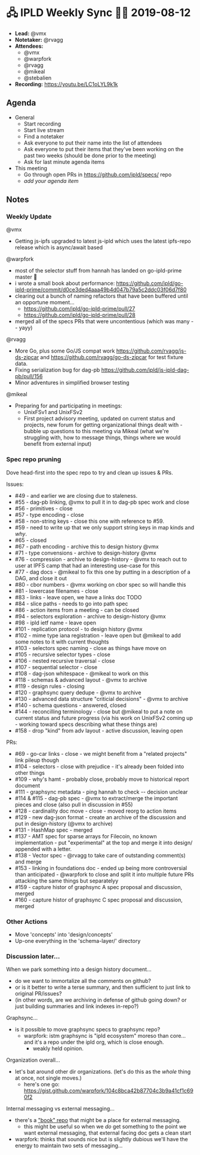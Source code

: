 # 🖧 IPLD Weekly Sync 🙌🏽 2019-08-12

- **Lead:** @vmx
- **Notetaker:** @rvagg
- **Attendees:**
  - @vmx
  - @warpfork
  - @rvagg
  - @mikeal
  - @stebalien
- **Recording:** https://youtu.be/LC1oLYL9k1k


## Agenda

- General
  - Start recording
  - Start live stream
  - Find a notetaker
  - Ask everyone to put their name into the list of attendees
  - Ask everyone to put their items that they've been working on the past two weeks (should be done prior to the meeting)
  - Ask for last minute agenda items
- This meeting
  - Go through open PRs in https://github.com/ipld/specs/ repo
  - _add your agenda item_


## Notes

<!-- After each call, the notetaker submits a PR to https://github.com/ipld/team-mgmt to store the notes on the meeting-notes folder -->


### Weekly Update

@vmx
 - Getting js-ipfs upgraded to latest js-ipld which uses the latest ipfs-repo release which is async/await based

@warpfork
 - most of the selector stuff from hannah has landed on go-ipld-prime master :tada:
 - i wrote a small book about performance: https://github.com/ipld/go-ipld-prime/commit/d0ce3ded4aaa49b4d047b79a5c2ddc03f06d7f80
 - clearing out a bunch of naming refactors that have been buffered until an opportune moment...
   - https://github.com/ipld/go-ipld-prime/pull/27
   - https://github.com/ipld/go-ipld-prime/pull/28
 - merged all of the specs PRs that were uncontentious (which was many -- yayy)
    
@rvagg
 - More Go, plus some Go/JS compat work https://github.com/rvagg/js-ds-zipcar and https://github.com/rvagg/go-ds-zipcar for test fixture data.
 - Fixing serialization bug for dag-pb https://github.com/ipld/js-ipld-dag-pb/pull/156
 - Minor adventures in simplified browser testing

@mikeal
 - Preparing for and participating in meetings:
   - UnixFSv1 and UnixFSv2
   - First project advisory meeting, updated on current status and projects, new forum for getting organizational things dealt with - bubble up questions to this meeting via Mikeal (what we're struggling with, how to message things, things where we would benefit from external input)

### Spec repo pruning

Dove head-first into the spec repo to try and clean up issues & PRs.

Issues:
 - #49 - and earlier we are closing due to staleness.
 - #55 - dag-pb linking, @vmx to pull it in to dag-pb spec work and close
 - #56 - primitives - close
 - #57 - type encoding - close
 - #58 - non-string keys - close this one with reference to #59.
 - #59 - need to write up that we only support string keys in map kinds and _why_.
 - #65 - closed
 - #67 - path encoding - archive this to design history @vmx
 - #71 - type convensions - archive to design-history @vmx
 - #76 - compression - archive to design-history - @vmx to reach out to user at IPFS camp that had an interesting use-case for this
 - #77 - dag docs - @mikeal to fix this one by putting in a description of a DAG, and close it out
 - #80 - cbor numbers - @vmx working on cbor spec so will handle this
 - #81 - lowercase filenames - close
 - #83 - links - leave open, we have a links doc TODO
 - #84 - slice paths - needs to go into path spec
 - #86 - action items from a meeting - can be closed
 - #94 - selectors exploration - archive to design-history @vmx
 - #98 - ipld ietf name - leave open
 - #101 - replication protocol - to design history @vmx
 - #102 - mime type iana registration - leave open but @mikeal to add some notes to it with current thoughts
 - #103 - selectors spec naming - close as things have move on
 - #105 - recursive selector types - close
 - #106 - nested recursive traversal - close
 - #107 - sequential selector - close
 - #108 - dag-json whitespace - @mikeal to work on this
 - #118 - schemas & advanced layout - @vmx to archive
 - #119 - design rules - closing
 - #120 - graphsync query dedupe - @vmx to archive
 - #130 - advanced data structure "criticial decisions" - @vmx to archive
 - #140 - schema questions - answered, closed
 - #144 - reconcilling terminology - close but @mikeal to put a note on current status and future progress (via his work on UnixFSv2 coming up - working toward specs describing what these things are)
 - #158 - drop "kind" from adv layout - active discussion, leaving open

PRs:
 - #69 - go-car links - close - we might benefit from a "related projects" link pileup though
 - #104 - selectors - close with prejudice - it's already been folded into other things
 - #109 - why's hamt - probably close, probably move to historical report document
 - #111 - graphsync metadata - ping hannah to check -- decision unclear
 - #114 & #115 - dag-pb spec - @vmx to extract/merge the important pieces and close (also pull in discussion in #55)
 - #128 - cardinality doc move - close - moved reorg to action items
 - #129 - new dag-json format - create an archive of the discussion and put in design-history (@vmx to archive)
 - #131 - HashMap spec - merged
 - #137 - AMT spec for sparse arrays for Filecoin, no known implementation - put "experimental" at the top and merge it into design/ appended with a letter.
 - #138 - Vector spec - @rvagg to take care of outstanding comment(s) and merge
 - #153 - linking in foundations doc - ended up being more controversial than anticipated - @warpfork to close and split it into multiple future PRs attacking the same things but separatelyy
 - #159 - capture histor of graphsync A spec proposal and discussion, merged
 - #160 - capture histor of graphsync C spec proposal and discussion, merged

### Other Actions

- Move 'concepts' into 'design/concepts'
- Up-one everything in the 'schema-layer/' directory

### Discussion later...

When we park something into a design history document...

- do we want to immortalize all the comments on github?
- or is it better to write a terse summary, and then sufficient to just link to original PR/issues?
- (in other words, are we archiving in defense of github going down?  or just building summaries and link indexes in-repo?)

Graphsync...

- is it possible to move graphsync specs to graphsync repo?
  - warpfork: istm graphsync is "ipld ecosystem" moreso than core... and it's a repo under the ipld org, which is close enough.
    - weakly held opinion.
    
Organization overall...

- let's bat around other dir organizations.  (let's do this as the *whole* thing at once, not single moves.)
  - here's one go: https://gist.github.com/warpfork/104c8bca42b87704c3b9a41cf1c690f2

Internal messaging vs external messaging...

- there's a ["book" repo](https://github.com/ipld/book) that might be a place for external messaging.
  - this might be useful so when we *do* get something to the point we want external messaging, that external facing doc gets a clean start
- warpfork: thinks that sounds nice but is slightly dubious we'll have the energy to maintain two sets of messaging...

